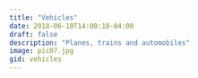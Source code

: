 ```yaml
---
title: "Vehicles"
date: 2018-06-10T14:00:18-04:00
draft: false
description: "Planes, trains and automobiles"
image: pic07.jpg
gid: vehicles
---
```

